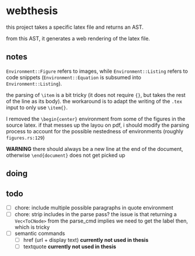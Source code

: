 # webthesis

this project takes a specific latex file and returns an AST.

from this AST, it generates a web rendering of the latex file.

## notes

`Environment::Figure` refers to images, while `Environment::Listing` refers to code snippets (`Environment::Equation` is subsumed into `Environment::Listing`).

the parsing of `\item` is a bit tricky (it does not require `{}`, but takes the rest of the line as its body). the workaround is to adapt the writing of the `.tex` input to only use `\item{}`.

I removed the `\begin{center}` environment from some of the figures in the source latex. if that messes up the layou on pdf, i should modify the parsing process to account for the possible nestedness of environments (roughly `figures.rs:129`)

__WARNING__ there should always be a new line at the end of the document, otherwise `\end{document}` does not get picked up

## doing

## todo

- [ ] chore: include multiple possible paragraphs in quote environment
- [ ] chore: strip includes in the parse pass? the issue is that returning a `Vec<ToCNode>` from the parse_cmd implies we need to get the label then, which is tricky
- [ ] semantic commands
  - [ ] href (url + display text) __currently not used in thesis__
  - [ ] textquote __currently not used in thesis__
